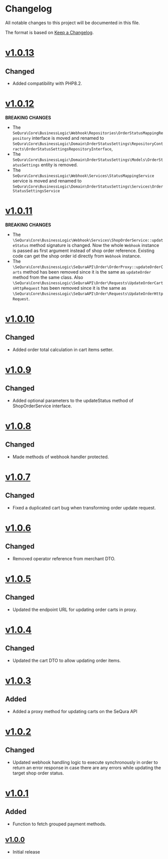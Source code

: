 # Changelog
All notable changes to this project will be documented in this file.

The format is based on [Keep a Changelog](http://keepachangelog.com/en/1.0.0/).

# [v1.0.13](https://github.com/sequra/integration-core/tree/v1.0.13)
## Changed
- Added compatibility with PHP8.2.

# [v1.0.12](https://github.com/sequra/integration-core/tree/v1.0.12)
**BREAKING CHANGES**
- The `SeQura\Core\BusinessLogic\Webhook\Repositories\OrderStatusMappingRepository` interface is moved and renamed to
`SeQura\Core\BusinessLogic\Domain\OrderStatusSettings\RepositoryContracts\OrderStatusSettingsRepositoryInterface`,
- The `SeQura\Core\BusinessLogic\Domain\OrderStatusSettings\Models\OrderStatusSettings` entity is removed.
- The `SeQura\Core\BusinessLogic\Webhook\Services\StatusMappingService` service is moved and renamed to 
`SeQura\Core\BusinessLogic\Domain\OrderStatusSettings\Services\OrderStatusSettingsService`

# [v1.0.11](https://github.com/sequra/integration-core/tree/v1.0.11)
**BREAKING CHANGES**
- The `\SeQura\Core\BusinessLogic\Webhook\Services\ShopOrderService::updateStatus` method signature is changed.
Now the whole `Webhook` instance is passed as first argument instead of shop order reference. Existing code can get
the shop order id directly from `Webhook` instance.
- The `\SeQura\Core\BusinessLogic\SeQuraAPI\Order\OrderProxy::updateOrderCarts` method has been removed since it is 
the same as `updateOrder` method from the same class. Also 
`\SeQura\Core\BusinessLogic\SeQuraAPI\Order\Requests\UpdateOrderCartsHttpRequest` has been removed since it is the same 
as `\SeQura\Core\BusinessLogic\SeQuraAPI\Order\Requests\UpdateOrderHttpRequest`.

# [v1.0.10](https://github.com/sequra/integration-core/tree/v1.0.10)
## Changed
- Added order total calculation in cart items setter.

# [v1.0.9](https://github.com/sequra/integration-core/tree/v1.0.9)
## Changed
- Added optional parameters to the updateStatus method of ShopOrderService interface.

# [v1.0.8](https://github.com/sequra/integration-core/tree/v1.0.8)
## Changed
- Made methods of webhook handler protected.

# [v1.0.7](https://github.com/sequra/integration-core/tree/v1.0.7)
## Changed
- Fixed a duplicated cart bug when transforming order update request.

# [v1.0.6](https://github.com/sequra/integration-core/tree/v1.0.6)
## Changed
- Removed operator reference from merchant DTO.

# [v1.0.5](https://github.com/sequra/integration-core/tree/v1.0.5)
## Changed
- Updated the endpoint URL for updating order carts in proxy.

# [v1.0.4](https://github.com/sequra/integration-core/tree/v1.0.4)
## Changed
- Updated the cart DTO to allow updating order items.

# [v1.0.3](https://github.com/sequra/integration-core/tree/v1.0.3)
## Added
- Added a proxy method for updating carts on the SeQura API

# [v1.0.2](https://github.com/sequra/integration-core/tree/v1.0.2)
## Changed
- Updated webhook handling logic to execute synchronously in order to return an error response in case there are any errors while updating the target shop order status.

# [v1.0.1](https://github.com/sequra/integration-core/tree/v1.0.1)
## Added
- Function to fetch grouped payment methods.

## [v1.0.0](https://github.com/sequra/integration-core/tree/v1.0.0)
- Initial release
